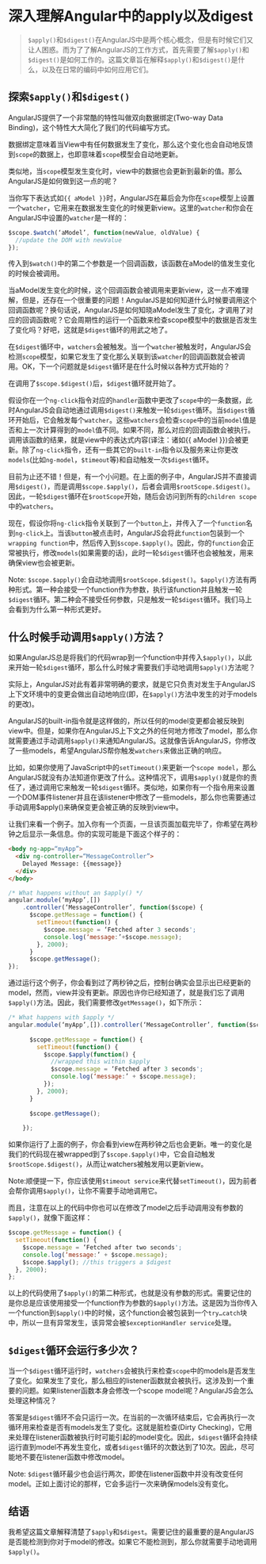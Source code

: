 # 深入理解Angular中的apply以及digest

> `$apply()`和`$digest()`在AngularJS中是两个核心概念，但是有时候它们又让人困惑。而为了了解AngularJS的工作方式，首先需要了解`$apply()`和`$digest()`是如何工作的。这篇文章旨在解释`$apply()`和`$digest()`是什么，以及在日常的编码中如何应用它们。

## 探索`$apply()`和`$digest()`

AngularJS提供了一个非常酷的特性叫做双向数据绑定(Two-way Data Binding)，这个特性大大简化了我们的代码编写方式。

数据绑定意味着当View中有任何数据发生了变化，那么这个变化也会自动地反馈到`scope`的数据上，也即意味着`scope`模型会自动地更新。

类似地，当`scope`模型发生变化时，view中的数据也会更新到最新的值。那么AngularJS是如何做到这一点的呢？

当你写下表达式如`{{ aModel }}`时，AngularJS在幕后会为你在`scope`模型上设置一个`watcher`，它用来在数据发生变化的时候更新view。这里的`watcher`和你会在AngularJS中设置的`watcher`是一样的：

```javascript
$scope.$watch(‘aModel’, function(newValue, oldValue) {  
  //update the DOM with newValue  
});  
```

传入到`$watch()`中的第二个参数是一个回调函数，该函数在aModel的值发生变化的时候会被调用。

当aModel发生变化的时候，这个回调函数会被调用来更新view，这一点不难理解，但是，还存在一个很重要的问题！AngularJS是如何知道什么时候要调用这个回调函数呢？换句话说，AngularJS是如何知晓aModel发生了变化，才调用了对应的回调函数呢？它会周期性的运行一个函数来检查scope模型中的数据是否发生了变化吗？好吧，这就是`$digest`循环的用武之地了。

在`$digest`循环中，`watchers`会被触发。当一个`watcher`被触发时，AngularJS会检测`scope`模型，如果它发生了变化那么关联到该`watcher`的回调函数就会被调用。OK，下一个问题就是`$digest`循环是在什么时候以各种方式开始的？

在调用了`$scope.$digest()`后，`$digest`循环就开始了。

假设你在一个`ng-click`指令对应的`handler`函数中更改了`scope`中的一条数据，此时AngularJS会自动地通过调用`$digest()`来触发一轮`$digest`循环。当`$digest`循环开始后，它会触发每个`watcher`。这些`watchers`会检查`scope`中的当前`model`值是否和上一次计算得到的`model`值不同。如果不同，那么对应的回调函数会被执行。调用该函数的结果，就是view中的表达式内容(译注：诸如{{ aModel }})会被更新。除了`ng-click`指令，还有一些其它的`built-in`指令以及服务来让你更改`models`(比如`ng-model`，`$timeout`等)和自动触发一次`$digest`循环。

目前为止还不错！但是，有一个小问题。在上面的例子中，AngularJS并不直接调用`$digest()`，而是调用`$scope.$apply()`，后者会调用`$rootScope.$digest()`。因此，一轮`$digest`循环在`$rootScope`开始，随后会访问到所有的`children scope`中的`watchers`。

现在，假设你将`ng-click`指令关联到了一个`button`上，并传入了一个`function`名到`ng-click`上。当该`button`被点击时，AngularJS会将此`function`包装到一个`wrapping function`中，然后传入到`$scope.$apply()`。因此，你的`function`会正常被执行，修改`models`(如果需要的话)，此时一轮`$digest`循环也会被触发，用来确保view也会被更新。

Note: `$scope.$apply()`会自动地调用`$rootScope.$digest()`。`$apply()`方法有两种形式。第一种会接受一个function作为参数，执行该function并且触发一轮`$digest`循环。第二种会不接受任何参数，只是触发一轮`$digest`循环。我们马上会看到为什么第一种形式更好。

## 什么时候手动调用`$apply()`方法？

如果AngularJS总是将我们的代码wrap到一个function中并传入`$apply()`，以此来开始一轮`$digest`循环，那么什么时候才需要我们手动地调用`$apply()`方法呢？

实际上，AngularJS对此有着非常明确的要求，就是它只负责对发生于AngularJS上下文环境中的变更会做出自动地响应(即，在`$apply()`方法中发生的对于models的更改)。

AngularJS的built-in指令就是这样做的，所以任何的model变更都会被反映到view中。但是，如果你在AngularJS上下文之外的任何地方修改了model，那么你就需要通过手动调用`$apply()`来通知AngularJS。这就像告诉AngularJS，你修改了一些models，希望AngularJS帮你触发`watchers`来做出正确的响应。

比如，如果你使用了JavaScript中的`setTimeout()`来更新一个`scope model`，那么AngularJS就没有办法知道你更改了什么。这种情况下，调用`$apply()`就是你的责任了，通过调用它来触发一轮`$digest`循环。类似地，如果你有一个指令用来设置一个DOM事件listener并且在该listener中修改了一些models，那么你也需要通过手动调用$apply()来确保变更会被正确的反映到view中。

让我们来看一个例子。加入你有一个页面，一旦该页面加载完毕了，你希望在两秒钟之后显示一条信息。你的实现可能是下面这个样子的：

```html
<body ng-app=“myApp”>    
  <div ng-controller=“MessageController”>  
    Delayed Message: {{message}}  
  </div>    
</body>  
```

```javascript
/* What happens without an $apply() */  
angular.module(‘myApp’,[])
    .controller(‘MessageController’, function($scope) {
      $scope.getMessage = function() {  
        setTimeout(function() {  
          $scope.message = ‘Fetched after 3 seconds';  
          console.log(‘message:’+$scope.message);  
        }, 2000);  
      }  
      $scope.getMessage();    
});  
```

通过运行这个例子，你会看到过了两秒钟之后，控制台确实会显示出已经更新的model，然而，view并没有更新。原因也许你已经知道了，就是我们忘了调用`$apply()`方法。因此，我们需要修改`getMessage()`，如下所示：

```javascript
/* What happens with $apply */   
angular.module(‘myApp’,[]).controller(‘MessageController’, function($scope) {  
      
      $scope.getMessage = function() {  
        setTimeout(function() {  
          $scope.$apply(function() {  
            //wrapped this within $apply  
            $scope.message = ‘Fetched after 3 seconds';   
            console.log(‘message:’ + $scope.message);  
          });  
        }, 2000);  
      }  
        
      $scope.getMessage();  
      
    });  
```

如果你运行了上面的例子，你会看到view在两秒钟之后也会更新。唯一的变化是我们的代码现在被wrapped到了`$scope.$apply()`中，它会自动触发`$rootScope.$digest()`，从而让watchers被触发用以更新view。

Note:顺便提一下，你应该使用`$timeout service`来代替`setTimeout()`，因为前者会帮你调用`$apply()`，让你不需要手动地调用它。

而且，注意在以上的代码中你也可以在修改了model之后手动调用没有参数的`$apply()`，就像下面这样：

```javascript
$scope.getMessage = function() {  
  setTimeout(function() {  
    $scope.message = ‘Fetched after two seconds';  
    console.log(‘message:’ + $scope.message);  
    $scope.$apply(); //this triggers a $digest  
  }, 2000);  
};  
```

以上的代码使用了`$apply()`的第二种形式，也就是没有参数的形式。需要记住的是你总是应该使用接受一个function作为参数的`$apply()`方法。这是因为当你传入一个function到`$apply()`中的时候，这个function会被包装到一个`try…catch`块中，所以一旦有异常发生，该异常会被`$exceptionHandler service`处理。

## `$digest`循环会运行多少次？

当一个`$digest`循环运行时，`watchers`会被执行来检查`scope`中的models是否发生了变化。如果发生了变化，那么相应的listener函数就会被执行。这涉及到一个重要的问题。如果listener函数本身会修改一个scope model呢？AngularJS会怎么处理这种情况？

答案是`$digest`循环不会只运行一次。在当前的一次循环结束后，它会再执行一次循环用来检查是否有models发生了变化。这就是脏检查(Dirty Checking)，它用来处理在listener函数被执行时可能引起的model变化。因此，`$digest`循环会持续运行直到model不再发生变化，或者`$digest`循环的次数达到了10次。因此，尽可能地不要在listener函数中修改model。

Note: `$digest`循环最少也会运行两次，即使在listener函数中并没有改变任何model。正如上面讨论的那样，它会多运行一次来确保models没有变化。

## 结语

我希望这篇文章解释清楚了`$apply`和`$digest`。需要记住的最重要的是AngularJS是否能检测到你对于model的修改。如果它不能检测到，那么你就需要手动地调用`$apply()`。
